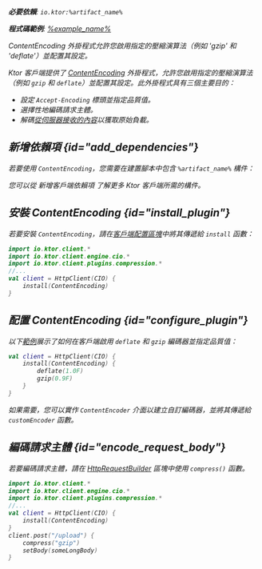 [//]: # (title: 內容編碼)

<primary-label ref="client-plugin"/>

<var name="artifact_name" value="ktor-client-encoding"/>

<tldr>
<p>
<b>必要依賴</b>: <code>io.ktor:%artifact_name%</code>
</p>
<var name="example_name" value="client-content-encoding"/>
<p>
    <b>程式碼範例</b>:
    <a href="https://github.com/ktorio/ktor-documentation/tree/%ktor_version%/codeSnippets/snippets/%example_name%">
        %example_name%
    </a>
</p>
</tldr>

<link-summary>
ContentEncoding 外掛程式允許您啟用指定的壓縮演算法（例如 'gzip' 和 'deflate'）並配置其設定。
</link-summary>

Ktor 客戶端提供了 [ContentEncoding](https://api.ktor.io/ktor-client/ktor-client-plugins/ktor-client-encoding/io.ktor.client.plugins.compression/-content-encoding) 外掛程式，允許您啟用指定的壓縮演算法（例如 `gzip` 和 `deflate`）並配置其設定。此外掛程式具有三個主要目的：
* 設定 `Accept-Encoding` 標頭並指定品質值。
* 選擇性地編碼請求主體。
* 解碼[從伺服器接收的內容](client-responses.md#body)以獲取原始負載。

## 新增依賴項 {id="add_dependencies"}
若要使用 `ContentEncoding`，您需要在建置腳本中包含 `%artifact_name%` 構件：

<Tabs group="languages">
    <TabItem title="Gradle (Kotlin)" group-key="kotlin">
        <code-block lang="Kotlin" code="            implementation(&quot;io.ktor:%artifact_name%:$ktor_version&quot;)"/>
    </TabItem>
    <TabItem title="Gradle (Groovy)" group-key="groovy">
        <code-block lang="Groovy" code="            implementation &quot;io.ktor:%artifact_name%:$ktor_version&quot;"/>
    </TabItem>
    <TabItem title="Maven" group-key="maven">
        <code-block lang="XML" code="            &lt;dependency&gt;&#10;                &lt;groupId&gt;io.ktor&lt;/groupId&gt;&#10;                &lt;artifactId&gt;%artifact_name%-jvm&lt;/artifactId&gt;&#10;                &lt;version&gt;${ktor_version}&lt;/version&gt;&#10;            &lt;/dependency&gt;"/>
    </TabItem>
</Tabs>
<p>
    您可以從 <Links href="/ktor/client-dependencies" summary="了解如何將客戶端依賴項新增到現有專案。">新增客戶端依賴項</Links> 了解更多 Ktor 客戶端所需的構件。
</p>

## 安裝 ContentEncoding {id="install_plugin"}
若要安裝 `ContentEncoding`，請在[客戶端配置區塊](client-create-and-configure.md#configure-client)中將其傳遞給 `install` 函數：
```kotlin
import io.ktor.client.*
import io.ktor.client.engine.cio.*
import io.ktor.client.plugins.compression.*
//...
val client = HttpClient(CIO) {
    install(ContentEncoding)
}
```

## 配置 ContentEncoding {id="configure_plugin"}
以下[範例](https://github.com/ktorio/ktor-documentation/tree/%ktor_version%/codeSnippets/snippets/client-content-encoding)展示了如何在客戶端啟用 `deflate` 和 `gzip` 編碼器並指定品質值：

```kotlin
val client = HttpClient(CIO) {
    install(ContentEncoding) {
        deflate(1.0F)
        gzip(0.9F)
    }
}
```

如果需要，您可以實作 `ContentEncoder` 介面以建立自訂編碼器，並將其傳遞給 `customEncoder` 函數。

## 編碼請求主體 {id="encode_request_body"}
若要編碼請求主體，請在 [HttpRequestBuilder](https://api.ktor.io/ktor-client/ktor-client-core/io.ktor.client.request/-http-request-builder/index.html) 區塊中使用 `compress()` 函數。
```kotlin
import io.ktor.client.*
import io.ktor.client.engine.cio.*
import io.ktor.client.plugins.compression.*
//...
val client = HttpClient(CIO) {
    install(ContentEncoding)
}
client.post("/upload") {
    compress("gzip")
    setBody(someLongBody)
}
```